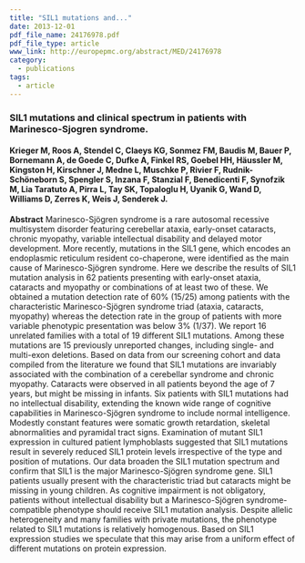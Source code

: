 ```yaml
---
title: "SIL1 mutations and..."
date: 2013-12-01
pdf_file_name: 24176978.pdf
pdf_file_type: article
www_link: http://europepmc.org/abstract/MED/24176978
category:
  - publications
tags:
  - article
---
```


### SIL1 mutations and clinical spectrum in patients with Marinesco-Sjogren syndrome.
#### Krieger M, Roos A, Stendel C, Claeys KG, Sonmez FM, Baudis M, Bauer P, Bornemann A, de Goede C, Dufke A, Finkel RS, Goebel HH, Häussler M, Kingston H, Kirschner J, Medne L, Muschke P, Rivier F, Rudnik-Schöneborn S, Spengler S, Inzana F, Stanzial F, Benedicenti F, Synofzik M, Lia Taratuto A, Pirra L, Tay SK, Topaloglu H, Uyanik G, Wand D, Williams D, Zerres K, Weis J, Senderek J.

**Abstract** Marinesco-Sjögren syndrome is a rare autosomal recessive multisystem disorder featuring cerebellar ataxia, early-onset cataracts, chronic myopathy, variable intellectual disability and delayed motor development. More recently, mutations in the SIL1 gene, which encodes an endoplasmic reticulum resident co-chaperone, were identified as the main cause of Marinesco-Sjögren syndrome. Here we describe the results of SIL1 mutation analysis in 62 patients presenting with early-onset ataxia, cataracts and myopathy or combinations of at least two of these. We obtained a mutation detection rate of 60% (15/25) among patients with the characteristic Marinesco-Sjögren syndrome triad (ataxia, cataracts, myopathy) whereas the detection rate in the group of patients with more variable phenotypic presentation was below 3% (1/37). We report 16 unrelated families with a total of 19 different SIL1 mutations. Among these mutations are 15 previously unreported changes, including single- and multi-exon deletions. Based on data from our screening cohort and data compiled from the literature we found that SIL1 mutations are invariably associated with the combination of a cerebellar syndrome and chronic myopathy. Cataracts were observed in all patients beyond the age of 7 years, but might be missing in infants. Six patients with SIL1 mutations had no intellectual disability, extending the known wide range of cognitive capabilities in Marinesco-Sjögren syndrome to include normal intelligence. Modestly constant features were somatic growth retardation, skeletal abnormalities and pyramidal tract signs. Examination of mutant SIL1 expression in cultured patient lymphoblasts suggested that SIL1 mutations result in severely reduced SIL1 protein levels irrespective of the type and position of mutations. Our data broaden the SIL1 mutation spectrum and confirm that SIL1 is the major Marinesco-Sjögren syndrome gene. SIL1 patients usually present with the characteristic triad but cataracts might be missing in young children. As cognitive impairment is not obligatory, patients without intellectual disability but a Marinesco-Sjögren syndrome-compatible phenotype should receive SIL1 mutation analysis. Despite allelic heterogeneity and many families with private mutations, the phenotype related to SIL1 mutations is relatively homogenous. Based on SIL1 expression studies we speculate that this may arise from a uniform effect of different mutations on protein expression.


